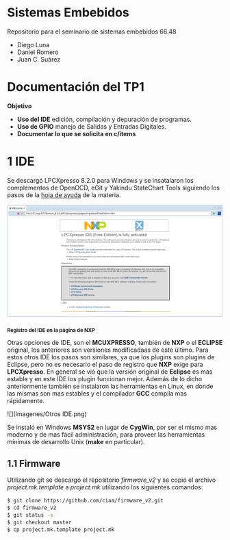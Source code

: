 # Sistemas Embebidos
Repositorio para el seminario de sistemas embebidos 66.48

- Diego Luna
- Daniel Romero
- Juan C. Suárez

# Documentación del TP1
**Objetivo**
- **Uso del IDE** edición, compilación y depuración de programas.
- **Uso de GPIO** manejo de Salidas y Entradas Digitales.
- **Documentar lo que se solicita en c/ítems** 

# 1 IDE
Se descargó LPCXpresso 8.2.0 para Windows y se insatalaron los complementos de OpenOCD, eGit y Yakindu StateChart Tools siguiendo los pasos de la [hoja de ayuda](https://campus.fi.uba.ar/pluginfile.php/307047/mod_resource/content/5/Sistemas_Embebidos-2019_2doC-Instalacion_de_Herramientas-Cruz.pdf) de la materia.


![](Imagenes/Im00_Instalacion_Activacion.png)

<SUB>**Registro del IDE en la página de NXP**





Otras opciones de IDE, son el **MCUXPRESSO**, también de **NXP** o el **ECLIPSE** original, los anteriores son versiones modificadaas de este último. Para estos otros IDE los pasos son similares, ya que los plugins son plugins de Eclipse, pero no es necesario el paso de registro que **NXP** exige para **LPCXpresso**. En general se vió que la versión original de **Eclipse** es mas estable y en este IDE los plugin funcionan mejor. Además de lo dicho anteriormente también se instalaron las herramientas en Linux, en donde las mismas son mas estables y el compilador **GCC** compila mas rápidamente.

![](Imagenes/Otros IDE.png)

Se instaló en Windows **MSYS2** en lugar de **CygWin**, por ser el mismo mas moderno y de mas fácil administración, para proveer las herramientas mínimas de desarrollo Unix (**make** en particular).

## 1.1 Firmware
Utilizando git se descargó el repositorio *firmware_v2* y se copió el archivo *project.mk.template* a *project.mk* utilizando los siguientes comandos:
```sh
$ git clone https://github.com/ciaa/firmware_v2.git
$ cd firmware_v2
$ git status -s
$ git checkout master
$ cp project.mk.template project.mk
```